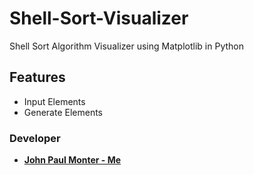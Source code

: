 # Shell-Sort-Visualizer
Shell Sort Algorithm Visualizer using Matplotlib in Python

## Features
- Input Elements
- Generate Elements

### Developer
- **[John Paul Monter - Me](https://github.com/D3struf)**
